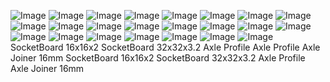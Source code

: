 ![Image](lego.md.1.png)
![Image](lego.md.2.png)
![Image](lego.md.3.png)
![Image](lego.md.4.png)
![Image](lego.md.5.png)
![Image](lego.md.6.png)
![Image](lego.md.7.png)
![Image](lego.md.8.png)
![Image](lego.md.9.png)
![Image](lego.md.10.png)
![Image](lego.md.11.png)
![Image](lego.md.12.png)
![Image](lego.md.13.png)
![Image](lego.md.14.png)
![Image](lego.md.15.png)
![Image](lego.md.16.png)
![Image](lego.md.17.png)
![Image](lego.md.18.png)
![Image](lego.md.19.png)
![Image](lego.md.20.png)
![Image](lego.md.21.png)
![Image](lego.md.22.png)
![Image](lego.md.23.png)
SocketBoard 16x16x2
SocketBoard 32x32x3.2
Axle Profile
Axle Profile
Axle Joiner 16mm
SocketBoard 16x16x2
SocketBoard 32x32x3.2
Axle Profile
Axle Joiner 16mm